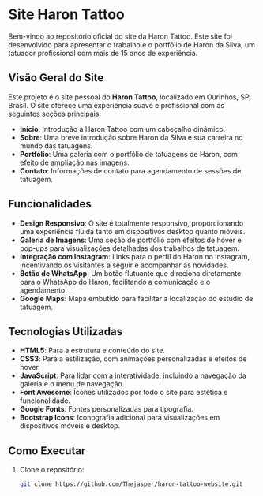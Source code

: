 # Site Haron Tattoo

Bem-vindo ao repositório oficial do site da Haron Tattoo. Este site foi desenvolvido para apresentar o trabalho e o portfólio de Haron da Silva, um tatuador profissional com mais de 15 anos de experiência.

## Visão Geral do Site

Este projeto é o site pessoal do **Haron Tattoo**, localizado em Ourinhos, SP, Brasil. O site oferece uma experiência suave e profissional com as seguintes seções principais:

- **Início**: Introdução à Haron Tattoo com um cabeçalho dinâmico.
- **Sobre**: Uma breve introdução sobre Haron da Silva e sua carreira no mundo das tatuagens.
- **Portfólio**: Uma galeria com o portfólio de tatuagens de Haron, com efeito de ampliação nas imagens.
- **Contato**: Informações de contato para agendamento de sessões de tatuagem.

## Funcionalidades

- **Design Responsivo**: O site é totalmente responsivo, proporcionando uma experiência fluida tanto em dispositivos desktop quanto móveis.
- **Galeria de Imagens**: Uma seção de portfólio com efeitos de hover e pop-ups para visualizações detalhadas dos trabalhos de tatuagem.
- **Integração com Instagram**: Links para o perfil do Haron no Instagram, incentivando os visitantes a seguir e acompanhar as novidades.
- **Botão de WhatsApp**: Um botão flutuante que direciona diretamente para o WhatsApp do Haron, facilitando a comunicação e o agendamento.
- **Google Maps**: Mapa embutido para facilitar a localização do estúdio de tatuagem.

## Tecnologias Utilizadas

- **HTML5**: Para a estrutura e conteúdo do site.
- **CSS3**: Para a estilização, com animações personalizadas e efeitos de hover.
- **JavaScript**: Para lidar com a interatividade, incluindo a navegação da galeria e o menu de navegação.
- **Font Awesome**: Ícones utilizados por todo o site para estética e funcionalidade.
- **Google Fonts**: Fontes personalizadas para tipografia.
- **Bootstrap Icons**: Iconografia adicional para visualizações em dispositivos móveis e desktop.

## Como Executar

1. Clone o repositório:
   ```bash
   git clone https://github.com/Thejasper/haron-tattoo-website.git
